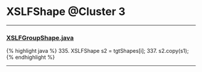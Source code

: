 # XSLFShape @Cluster 3

***

### [XSLFGroupShape.java](https://searchcode.com/codesearch/view/97406700/)
{% highlight java %}
335. XSLFShape s2 = tgtShapes[i];
337. s2.copy(s1);
{% endhighlight %}

***

